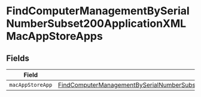 # FindComputerManagementBySerialNumberSubset200ApplicationXMLMacAppStoreApps


## Fields

| Field                                                                                                                                                                                                           | Type                                                                                                                                                                                                            | Required                                                                                                                                                                                                        | Description                                                                                                                                                                                                     |
| --------------------------------------------------------------------------------------------------------------------------------------------------------------------------------------------------------------- | --------------------------------------------------------------------------------------------------------------------------------------------------------------------------------------------------------------- | --------------------------------------------------------------------------------------------------------------------------------------------------------------------------------------------------------------- | --------------------------------------------------------------------------------------------------------------------------------------------------------------------------------------------------------------- |
| `macAppStoreApp`                                                                                                                                                                                                | [FindComputerManagementBySerialNumberSubset200ApplicationXMLMacAppStoreAppsMacAppStoreApp](../../models/operations/findcomputermanagementbyserialnumbersubset200applicationxmlmacappstoreappsmacappstoreapp.md) | :heavy_minus_sign:                                                                                                                                                                                              | N/A                                                                                                                                                                                                             |